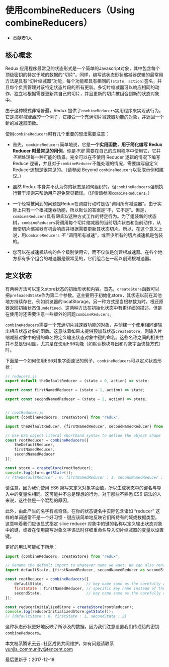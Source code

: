 # 使用combineReducers（Using combineReducers）

- 贡献者1人

  

## 核心概念

Redux 应用程序最常见的状态形式是一个简单的Javascript对象，其中包含每个顶级密钥的特定于域的数据的“切片”。同样，编写该状态形状缩减器逻辑的最常用方法是具有“切片缩减器”功能，每个功能都具有相同的`(state, action)`签名，并且每个负责管理对该特定状态片段的所有更新。多切片缩减器可以响应相同的动作，独立地根据需要更新其自己的切片，并且更新的切片被组合到新的状态对象中。

由于这种模式非常普遍，Redux 提供了`combineReducers`实用程序来实现该行为。它是*高阶减速器的*一个例子，它接受一个充满切片减速器功能的对象，并返回一个新的减速器函数。

使用`combineReducers`时有几个重要的想法需要注意：

- 首先，`combineReducers`简单地说，它是**一个实用函数，用于简化编写 Redux Reducer 时最常见的用例**。你是*不是* 需要在自己的应用程序中使用它，它并*不能*处理每一种可能的场景。完全可以在不使用 Reducer 逻辑的情况下编写 Reduce 逻辑，并且对于`combineReducer`不能处理的情况，需要编写自定义Reducer逻辑是很常见的。（请参阅 Beyond `combineReducers`以获取示例和建议。）

- 虽然 Redux 本身并不认为你的状态是如何组织的，但`combineReducers`强制执行若干规则来帮助用户避免常见错误。（详情请参阅`combineReducers`。）

- 一个经常被问到的问题是Redux在调度行动时是否“调用所有减速器”。由于实际上只有一个根减速器功能，所以默认的答案是“不，它不是”。但是，`combineReducers`具有*确实以*这种方式工作的特定行为。为了组装新的状态树，`combineReducers`将调用每个切片缩减器的当前切片状态和当前动作，从而使切片缩减器有机会响应并根据需要更新其状态切片。所以，在这个意义上说，用`combineReducers` *不* “调用所有减速”，或至少所有的切片减速机是包装的。

- 您可以在减速机结构的各个级别使用它，而不仅仅是创建根减速器。在各个地方都有多个组合的减速器是很常见的，它们组合在一起以创建根减速器。

## 定义状态

有两种方法可以定义store状态的初始形状和内容。首先，`createStore`函数可以把`preloadedState`作为第二个参数。这主要用于初始化store，其状态以前在其他地方持续存在，例如浏览器的localStorage。另一种方式是当根参数为时，根还原器返回初始状态值`undefined`。这两种方法在初始化状态中有更详细的描述，但是在使用时还需要注意一些额外的问题`combineReducers`。

`combineReducers`需要一个充满切片减速器功能的对象，并创建一个使用相同键输出相应状态对象的函数。这意味着如果未提供预加载状态`createStore`，则输入片缩减器对象中的键的命名将定义输出状态对象中键的命名。这些名称之间的相关性并不总是很明显，尤其是在使用ES6功能（如默认模块导出和对象字面快捷方式）时。

下面是一个如何使用ES6对象字面速记的例子，`combineReducers`可以定义状态形状：

```javascript
// reducers.js
export default theDefaultReducer = (state = 0, action) => state;

export const firstNamedReducer = (state = 1, action) => state;

export const secondNamedReducer = (state = 2, action) => state;


// rootReducer.js
import {combineReducers, createStore} from "redux";

import theDefaultReducer, {firstNamedReducer, secondNamedReducer} from "./reducers";

// Use ES6 object literal shorthand syntax to define the object shape
const rootReducer = combineReducers({
    theDefaultReducer,
    firstNamedReducer,
    secondNamedReducer
});

const store = createStore(rootReducer);
console.log(store.getState());
// {theDefaultReducer : 0, firstNamedReducer : 1, secondNamedReducer : 2}
```

请注意，因为我们使用 ES6 简写来定义对象字面值，所以生成状态中的键名与导入中的变量名相同。这可能并不总是理想的行为，对于那些不熟悉 ES6 语法的人来说，这往往是一个混乱的原因。

此外，由此产生的名字有点奇怪。在你的状态键名中实际包含诸如 “reducer” 这样的单词通常不是一个好习惯 - 键应该简单地反映它们所持有的域或数据类型。这意味着我们应该显式指定 slice reducer 对象中的键的名称以定义输出状态对象中的键，或者在使用简写对象文字语法时仔细重命名导入切片缩减器的变量以设置键。

更好的用法可能如下所示：

```javascript
import {combineReducers, createStore} from "redux";

// Rename the default import to whatever name we want. We can also rename a named import.
import defaultState, {firstNamedReducer, secondNamedReducer as secondState} from "./reducers";

const rootReducer = combineReducers({
    defaultState,                   // key name same as the carefully renamed default export
    firstState : firstNamedReducer, // specific key name instead of the variable name
    secondState,                    // key name same as the carefully renamed named export
});

const reducerInitializedStore = createStore(rootReducer);
console.log(reducerInitializedStore.getState());
// {defaultState : 0, firstState : 1, secondState : 2}
```

这种状态形状更好地反映了所涉及的数据，因为我们注意设置我们传递给的密钥`combineReducers`。

本文档系腾讯云云+社区成员共同维护，如有问题请联系 yunjia_community@tencent.com

最后更新于：2017-12-18